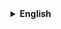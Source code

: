 <details>
  <summary style="cursor: pointer;"><b>English</b></summary>

**Instructions for working in the project:**
- select a team leader (team lead - TL);
- create a public repository on GitHub, which is administered by TL;
- TL makes an initial commit (IC), fills out the readme about the project (briefly!), writes a statement of specific tasks and deadlines;
- TL connects team members (collaborators) to the repository;
- TL creates a dev branch based on main;
- all team members clone the repository for themselves;
- the leader and the team agree on the way to name their branches according to the stages of the project, for an example - see below;
- team members create their own correctly named branches for each stage of development;
- develop their parts of the project in their branches;
- send the code to GitHub in their branch, create a pull request to upload their code to the dev branch;
- team lead conducts code review, writes comments, sends code for corrections;
- if conflicts arise, they must be eliminated/resolved;
- TL accepts PRs when ready in the dev branch and writes tasks for the next stage to team members;
- after building the next stage on dev, all team members must pull the dev branch to themselves and continue development, again creating their own branches based on the latest version of the project from dev;
- based on the results of all stages of development, TL pushes the dev branch to main.

An example of instructions for formatting the names of branches and commits:
**Branches:**
- for features:
  branch: features/(project-XXX)_brief_description of_task
- for fixes:
  branch: fix/(project-XXX)_brief_description of_task
- refactoring:
  branch: refactoring/(project-XXX)_brief_description_of_task



<details style="padding-top: 18px">
  <summary style="cursor: pointer;"><b>На русском</b></summary>

**Инструкция по работе в проекте:**
- выбрать лидера команды (team lead - TL);
- создать публичный репозиторий на GitHub, который администрирует TL;
- TL делает initial commit (IC), заполняет readme о проекте (кратко!), пишет постановку конкретных задач и сроки;
- TL подключает членов команды (collaborators) к репозиторию;
- TL создает ветку dev на основе main;
- все члены команды клонируют репозиторий себе;
- лидер и команда договариваются о способе именования своих веток по этапам проекта, пример - см. ниже;
- члены команды создают свои правильно именнованные ветки для каждого этапа разработки;
- ведут разработку своих частей проекта в своих ветках;
- отправляют код на GitHub в свою ветку, создают pull request на залитие своего кода в ветку dev;
- team lead проводит code review, пишет замечания, отправляет код на исправления;
- если появляются конфликты, то их необходимо устранять/разрешать;
- TL принимает PR по готовности в ветку dev и пишет задачи на следующий этап членам команды;
- после сборки очередного этапа на dev все члены команды должны выполнить pull ветки dev к себе и продолжить разработку, создавая опять свои ветки на основе последней версии проекта из dev; 
- по итогам всех этапов разработки TL делает push ветки dev на main.

Пример инструкции по оформлению названий веток и коммитов:
**Ветки:**
- для фич:
  ветка: features/(project-XXX)_краткое_описание_задачи
- для фиксов:
  ветка: fix/(project-XXX)_краткое_описание_задачи
- рефакторинг:
  ветка: refactoring/(project-XXX)_краткое_описание_задачи


</details>






